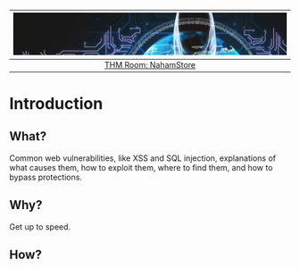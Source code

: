 | ![NahamStore](../../_static/images/bbh-room-banner.png) |
|:--:|
| [THM Room: NahamStore](https://tryhackme.com/room/nahamstore) |

# Introduction

## What?

Common web vulnerabilities, like XSS and SQL injection, explanations of what causes them, how to exploit them, 
where to find them, and how to bypass protections.

## Why?

Get up to speed.

## How?

